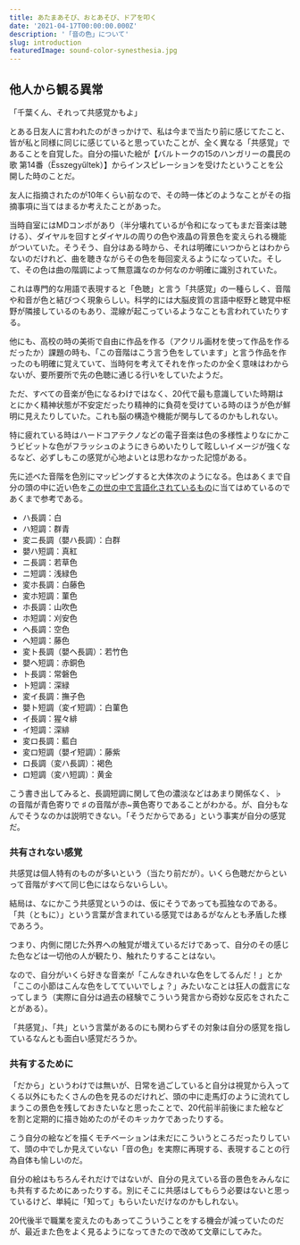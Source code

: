 ```yaml
---
title: あたまあそび、おとあそび、ドアを叩く
date: '2021-04-17T00:00:00.000Z'
description: '「音の色」について'
slug: introduction
featuredImage: sound-color-synesthesia.jpg
---
```


## 他人から観る異常

「千葉くん、それって共感覚かもよ」

とある日友人に言われたのがきっかけで、私は今まで当たり前に感じてたこと、皆が私と同様に同じに感じていると思っていたことが、全く異なる「共感覚」であることを自覚した。自分の描いた絵が【バルトークの15のハンガリーの農民の歌 第14番（Ësszegyűltek）】からインスピレーションを受けたということを公開した時のことだ。

友人に指摘されたのが10年くらい前なので、その時一体どのようなことがその指摘事項に当てはまるか考えたことがあった。

当時自室にはMDコンポがあり（半分壊れているが令和になってもまだ音楽は聴ける）、ダイヤルを回すとダイヤルの周りの色や液晶の背景色を変えられる機能がついていた。そうそう、自分はある時から、それは明確にいつからとはわからないのだけれど、曲を聴きながらその色を毎回変えるようになっていた。そして、その色は曲の階調によって無意識なのか何なのか明確に識別されていた。

これは専門的な用語で表現すると「色聴」と言う「共感覚」の一種らしく、音階や和音が色と結びつく現象らしい。科学的には大脳皮質の言語中枢野と聴覚中枢野が隣接しているのもあり、混線が起こっているようなことも言われていたりする。

他にも、高校の時の美術で自由に作品を作る（アクリル画材を使って作品を作るだったか）課題の時も、「この音階はこう言う色をしています」と言う作品を作ったのも明確に覚えていて、当時何を考えてそれを作ったのか全く意味はわからないが、要所要所で先の色聴に通じる行いをしていたようだ。

ただ、すべての音楽が色になるわけではなく、20代で最も意識していた時期はとにかく精神状態が不安定だったり精神的に負荷を受けている時のほうが色が鮮明に見えたりしていた。これも脳の構造や機能が関与してるのかもしれない。

特に疲れている時はハードコアテクノなどの電子音楽は色の多様性よりなにかこうビビットな色がフラッシュのようにきらめいたりして眩しいイメージが強くなるなど、必ずしもこの感覚が心地よいとは思わなかった記憶がある。

先に述べた音階を色別にマッピングすると大体次のようになる。色はあくまで自分の頭の中に近い色を[この世の中で言語化されているもの](https://www.colordic.org/w)に当てはめているのであくまで参考である。

- ハ長調：白
- ハ短調：群青
- 変ニ長調（嬰ハ長調）：白群
- 嬰ハ短調：真紅
- ニ長調：若草色
- ニ短調：浅緑色
- 変ホ長調：白藤色
- 変ホ短調：菫色
- ホ長調：山吹色
- ホ短調：刈安色
- ヘ長調：空色
- ヘ短調：藤色
- 変ト長調（嬰ヘ長調）：若竹色
- 嬰ヘ短調：赤銅色
- ト長調：常磐色
- ト短調：深緑
- 変イ長調：撫子色
- 嬰ト短調（変イ短調）：白菫色
- イ長調：猩々緋
- イ短調：深緋
- 変ロ長調：藍白
- 変ロ短調（嬰イ短調）：藤紫
- ロ長調（変ハ長調）：褐色
- ロ短調（変ハ短調）：黄金

こう書き出してみると、長調短調に関して色の濃淡などはあまり関係なく、♭ の音階が青色寄りで ♯ の音階が赤~黄色寄りであることがわかる。が、自分もなんでそうなのかは説明できない。「そうだからである」という事実が自分の感覚だ。

### 共有されない感覚

共感覚は個人特有のものが多いという（当たり前だが）。いくら色聴だからといって音階がすべて同じ色にはならないらしい。

結局は、なにかこう共感覚というのは、仮にそうであっても孤独なのである。「共（ともに）」という言葉が含まれている感覚ではあるがなんとも矛盾した様であろう。

つまり、内側に閉じた外界への触覚が増えているだけであって、自分のその感じた色などは一切他の人が観たり、触れたりすることはない。

なので、自分がいくら好きな音楽が「こんなきれいな色をしてるんだ！」とか「ここの小節はこんな色をしてていいでしょ？」みたいなことは狂人の戯言になってしまう（実際に自分は過去の経験でこういう発言から奇妙な反応をされたことがある）。

「共感覚」、「共」という言葉があるのにも関わらずその対象は自分の感覚を指しているなんとも面白い感覚だろうか。

### 共有するために

「だから」というわけでは無いが、日常を過ごしていると自分は視覚から入ってくる以外にもたくさんの色を見るのだけれど、頭の中に走馬灯のように流れてしまうこの景色を残しておきたいなと思ったことで、20代前半前後にまた絵などを割と定期的に描き始めたのがそのキッカケであったりする。

こう自分の絵などを描くモチベーションは未だにこういうところだったりしていて、頭の中でしか見えていない「音の色」を実際に再現する、表現することの行為自体も愉しいのだ。

自分の絵はもちろんそれだけではないが、自分の見えている音の景色をみんなにも共有するためにあったりする。別にそこに共感はしてもらう必要はないと思っているけど、単純に「知って」もらいたいだけなのかもしれない。

20代後半で職業を変えたのもあってこういうことをする機会が減っていたのだが、最近また色をよく見るようになってきたので改めて文章にしてみた。
